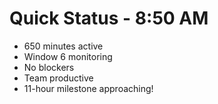 # Quick Status - 8:50 AM

- 650 minutes active
- Window 6 monitoring
- No blockers
- Team productive
- 11-hour milestone approaching!